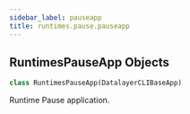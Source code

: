 ```yaml
---
sidebar_label: pauseapp
title: runtimes.pause.pauseapp
---
```


## RuntimesPauseApp Objects

```python
class RuntimesPauseApp(DatalayerCLIBaseApp)
```

Runtime Pause application.

